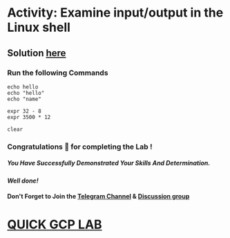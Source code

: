 # Activity: Examine input/output in the Linux shell

## Solution [here]()

### Run the following Commands

```
echo hello
echo "hello"
echo "name"
```
```
expr 32 - 8
expr 3500 * 12
```
```
clear
```

### Congratulations 🎉 for completing the Lab !

##### *You Have Successfully Demonstrated Your Skills And Determination.*

#### *Well done!*

#### Don't Forget to Join the [Telegram Channel](https://t.me/quickgcplab) & [Discussion group](https://t.me/quickgcplabchats)

# [QUICK GCP LAB](https://www.youtube.com/@quickgcplab)
